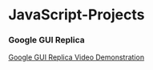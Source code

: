 # JavaScript-Projects
### Google GUI Replica ###
[Google GUI Replica Video Demonstration](https://youtu.be/ZfzvH0IIWos)
